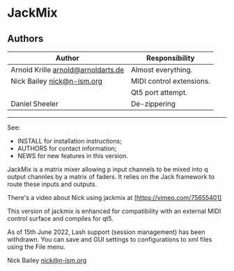 # JackMix

## Authors

| Author                               | Responsibility           |
|--------------------------------------|--------------------------|
| Arnold Krille <arnold@arnoldarts.de> | Almost everything.       |
| Nick Bailey <nick@n-ism.org>         | MIDI control extensions. |
|                                      | Qt5 port attempt.        |
| Daniel Sheeler                       | De-zippering             |

---
See:

 * INSTALL for installation instructions;
 * AUTHORS for contact information;
 * NEWS    for new features in this version.


JackMix is a matrix mixer allowing p input channels to be mixed into
q output channles by a matrix of faders. It relies on the Jack framework
to route these inputs and outputs.

There's a video about Nick using jackmix at [https://vimeo.com/75655401]

This version of jackmix is enhanced for compatibility with an external
MIDI control surface and compiles for qt5.

As of 15th June 2022, Lash support (session management) has been withdrawn.
You can save and GUI settings to configurations to xml files
using the File menu.

Nick Bailey <nick@n-ism.org>

